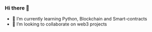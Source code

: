 ### Hi there 👋


- 🌱 I’m currently learning Python, Blockchain and Smart-contracts
- 👯 I’m looking to collaborate on web3 projects

<!--
**MathisGreatCode/MathisGreatCode** is a ✨ _special_ ✨ repository because its `README.md` (this file) appears on your GitHub profile.
- 🔭 I’m currently working on ...
- 🤔 I’m looking for help with ...
- 💬 Ask me about ...
- 📫 How to reach me: ...
- ⚡ Fun fact: ...
-->
